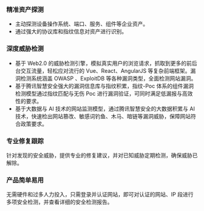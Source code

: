 ### 精准资产探测
- 主动探测设备操作系统、端口、服务、组件等企业资产。
- 通过强大的协议库和指纹信息对资产进行识别。


### 深度威胁检测
- 基于 Web2.0 的威胁检测引擎，模拟真实用户的浏览请求，抓取到更多的前后台交互流量，轻松应对流行的 Vue、React、AngularJS 等复杂前端框架。漏洞检测系统涵盖 OWASP 、ExploitDB 等各种漏洞类型，全面检测网站漏洞。
- 基于腾讯智慧安全强大的漏洞信息库与指纹积累，指纹-Poc 体系的组件漏洞检测模型通过指纹匹配与无伤 Poc 进行漏洞验证，可同时满足低漏报与高效性的要求。
- 基于大数据与 AI 技术的网站监测模型，通过腾讯智慧安全的大数据积累与 AI 技术，快速检出网站篡改、敏感词钓鱼、木马、暗链等漏洞威胁，保障网站符合政策要求。


### 专业修复跟踪
针对发现的安全威胁，提供专业的修复建议，并对已知威胁定期检测，确保威胁已解除。
### 产品简单易用
无需硬件和过多人力投入，只需登录并认证网站，即可对认证的网站、IP 段进行多项安全检测，并查看详细的安全检测报告。
